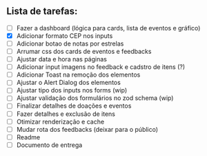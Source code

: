 ## Lista de tarefas:

- [ ] Fazer a dashboard (lógica para cards, lista de eventos e gráfico)
- [x] Adicionar formato CEP nos inputs
- [ ] Adicionar botao de notas por estrelas
- [ ] Arrumar css dos cards de eventos e feedbacks
- [ ] Ajustar data e hora nas páginas
- [ ] Adicionar input imagens no feedback e cadstro de itens (?)
- [ ] Adicionar Toast na remoção dos elementos
- [ ] Ajustar o Alert Dialog dos elementos
- [ ] Ajustar tipo dos inputs nos forms (wip)
- [ ] Ajustar validação dos formulários no zod schema (wip)
- [ ] Finalizar detalhes de doações e eventos
- [ ] Fazer detalhes e exclusão de itens
- [ ] Otimizar renderização e cache
- [ ] Mudar rota dos feedbacks (deixar para o público)
- [ ] Readme
- [ ] Documento de entrega
